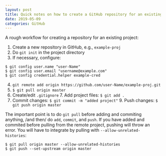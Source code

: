 ```yaml
---
layout: post
title: Quick notes on how to create a GitHub repository for an existing project
date: 2019-05-09
categories: GitHub
---
```


A rough workflow for creating a repository for an existing project:

1. Create a new repository in GitHub, e.g., `example-proj`
2. Do `git init` in the project directory
3. If necessary, configure: 
```
$ git config user.name "user-Name"
$ git config user.email "username@example.com"
$ git config credential.helper example-cred
```
4. `git remote add origin https://github.com/user-Name/example-proj.git`
5. `$ git pull origin master`
6. Create/edit `.gitignore`
    7. Add project files: `$ git add .`
8. Commit changes: `$ git commit -m "added project"`
    9. Push changes: `$ git push origin master`

The important point is to do `git pull` before adding and commiting anything, /and then/ do `add`, `commit`, and `push`. If you have added and commited before pulling from the remote project, pushing will throw an error. You will have to integrate by pulling with `--allow-unrelated-histories`:

```
$ git pull origin master --allow-unrelated-histories
$ git push --set-upstream origin master
```

